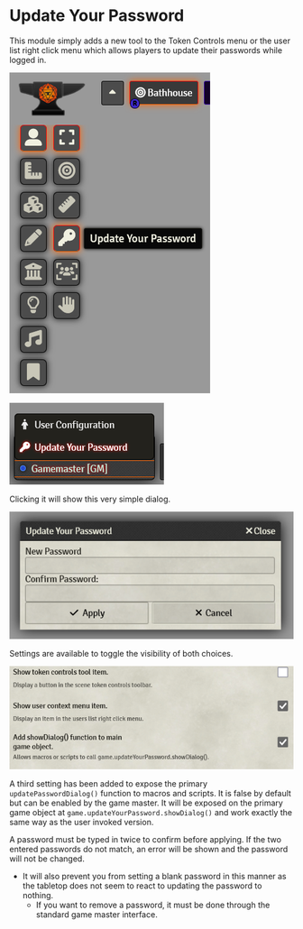 # Update Your Password

This module simply adds a new tool to the Token Controls menu or the user list right click menu which allows players to update their passwords while logged in.

![Token Controls menu](resources/readme-control.png)

![User Context Menu](resources/readme-users-list.png)

Clicking it will show this very simple dialog.

![Update password dialog](resources/readme-dialog.png)

Settings are available to toggle the visibility of both choices.

![Settings menu](resources/readme-settings.png)

A third setting has been added to expose the primary `updatePasswordDialog()` function to macros and scripts. It is false by default but can be enabled by the game master. It will be exposed on the primary game object at `game.updateYourPassword.showDialog()` and work exactly the same way as the user invoked version.

A password must be typed in twice to confirm before applying. If the two entered passwords do not match, an error will be shown and the password will not be changed.

- It will also prevent you from setting a blank password in this manner as the tabletop does not seem to react to updating the password to nothing.
    - If you want to remove a password, it must be done through the standard game master interface.
